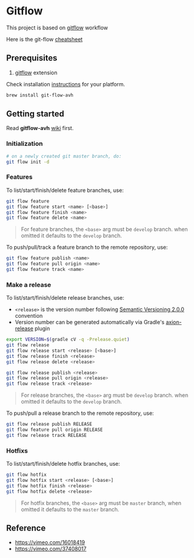 # Gitflow

This project is based on [gitflow](https://www.atlassian.com/git/tutorials/comparing-workflows/gitflow-workflow) workflow

Here is the git-flow [cheatsheet](http://danielkummer.github.io/git-flow-cheatsheet/)

## Prerequisites

1. [gitflow](https://github.com/petervanderdoes/gitflow-avh) extension

Check installation [instructions](https://github.com/petervanderdoes/gitflow-avh/wiki/Installation) for your platform.

```bash
brew install git-flow-avh
```

## Getting started

Read  __gitflow-avh__ [wiki](https://github.com/petervanderdoes/gitflow-avh/wiki) first.

### Initialization

```bash
# on a newly created git master branch, do:
git flow init -d
```

### Features

To list/start/finish/delete feature branches, use:

```bash
git flow feature
git flow feature start <name> [<base>]
git flow feature finish <name>
git flow feature delete <name>
```

> For feature branches, the `<base>` arg must be `develop` branch. when omitted it defaults to the `develop` branch.


To push/pull/track a feature branch to the remote repository, use:

```bash
git flow feature publish <name>
git flow feature pull origin <name>
git flow feature track <name>
```


### Make a release

To list/start/finish/delete release branches, use:

- `<release>` is the version number following [Semantic Versioning 2.0.0](https://semver.org/) convention<br/>
- Version number can be generated automatically via Gradle's [axion-release](https://axion-release-plugin.readthedocs.io/en/latest/) plugin
 
```bash
export VERSION=$(gradle cV -q -Prelease.quiet)
git flow release
git flow release start <release> [<base>]
git flow release finish <release>
git flow release delete <release>
```

```bash
git flow release publish <release>
git flow release pull origin <release>
git flow release track <release>
```

> For release branches, the `<base>` arg must be `develop` branch. when omitted it defaults to the `develop` branch.

To push/pull a release branch to the remote repository, use:

```bash
git flow release publish RELEASE
git flow feature pull origin RELEASE
git flow release track RELEASE
```

### Hotfixs

To list/start/finish/delete hotfix branches, use:

```bash
git flow hotfix
git flow hotfix start <release> [<base>]
git flow hotfix finish <release>
git flow hotfix delete <release>
```

> For hotfix branches, the `<base>` arg must be `master` branch, when omitted it defaults to the  `master` branch.

## Reference
- https://vimeo.com/16018419
- https://vimeo.com/37408017
